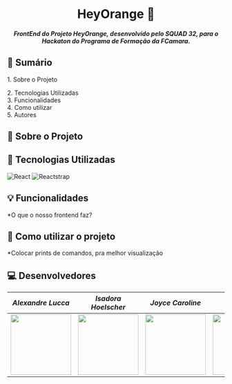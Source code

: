 <h1 align="center">HeyOrange 🍊</h1>
<h5 align="center">FrontEnd do Projeto HeyOrange, desenvolvido pelo SQUAD 32, para o Hackaton do Programa de Formação da FCamara.</h5>


## :mega: Sumário
<div>
  <a>1. Sobre o Projeto</a>  
  
  <a>2. Tecnologias Utilizadas</a>  
  <a>3. Funcionalidades</a>  
  <a>4. Como utilizar</a>   
  <a>5. Autores</a>
</div>


## :memo: Sobre o Projeto

## :floppy_disk: Tecnologias Utilizadas
![React](https://img.shields.io/badge/react-%23563D7C.svg?style=for-the-badge&logo=react&logoColor=white)
![Reactstrap](https://img.shields.io/badge/reactstrap-%23323330.svg?style=for-the-badge&logo=reactstrap&logoColor=%23F7DF1E)
  



## :bulb: Funcionalidades
  *O que o nosso frontend faz?
  



## :pushpin: Como utilizar o projeto
  *Colocar prints de comandos, pra melhor visualização
  



## :computer: Desenvolvedores
|_Alexandre Lucca_|_Isadora Hoelscher_|_Joyce Caroline_|_Ruan Dias_|
|---|---|---|---|
|<img src="https://github.com/alexamorim17.png" width="140">|<img src="https://github.com/isahoelscher.png" width="140">|<img src="https://github.com/joyce-caroline.png" width="140">|<img src="https://github.com/ruandias.png" width="140">
  


